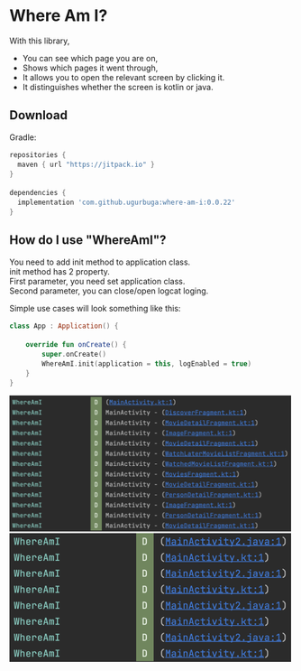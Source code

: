 # Where Am I?

With this library,
- You can see which page you are on,
- Shows which pages it went through,
- It allows you to open the relevant screen by clicking it.
- It distinguishes whether the screen is kotlin or java.

Download
--------
Gradle:

```gradle
repositories {
  maven { url "https://jitpack.io" }
}

dependencies {
  implementation 'com.github.ugurbuga:where-am-i:0.0.22'
}
```

How do I use "WhereAmI"?
-------------------
You need to add init method to application class.<br/>
init method has 2 property.<br/>
First parameter, you need set application class.<br/>
Second parameter, you can close/open logcat loging.

Simple use cases will look something like this:

```kotlin
class App : Application() {

    override fun onCreate() {
        super.onCreate()
        WhereAmI.init(application = this, logEnabled = true)
    }
}
```

<img src="app/screenshots/activity-fragment.png" width="500">

<img src="app/screenshots/kotlin-java.png" width="500">
